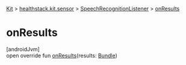 
[Kit](../../../kit.html) > [healthstack.kit.sensor](../index.html) > [SpeechRecognitionListener](index.html) > [onResults](on-results.html)



# onResults



[androidJvm]\
open override fun [onResults](on-results.html)(results: [Bundle](https://developer.android.com/reference/kotlin/android/os/Bundle.html))




